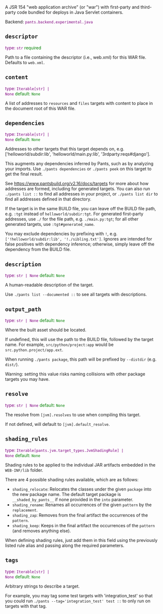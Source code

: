 A JSR 154 "web application archive" (or "war") with first-party and third-party code bundled for deploys in Java Servlet containers.

Backend: <span style="color: purple"><code>pants.backend.experimental.java</code></span>

## <code>descriptor</code>

<span style="color: purple">type: <code>str</code></span>
<span style="color: green">required</span>

Path to a file containing the descriptor (i.e., web.xml) for this WAR file. Defaults to `web.xml`.

## <code>content</code>

<span style="color: purple">type: <code>Iterable[str] | None</code></span>
<span style="color: green">default: <code>None</code></span>

A list of addresses to `resources` and `files` targets with content to place in the document root of this WAR file.

## <code>dependencies</code>

<span style="color: purple">type: <code>Iterable[str] | None</code></span>
<span style="color: green">default: <code>None</code></span>

Addresses to other targets that this target depends on, e.g. ['helloworld/subdir:lib', 'helloworld/main.py:lib', '3rdparty:reqs#django'].

This augments any dependencies inferred by Pants, such as by analyzing your imports. Use `./pants dependencies` or `./pants peek` on this target to get the final result.

See https://www.pantsbuild.org/v2.16/docs/targets for more about how addresses are formed, including for generated targets. You can also run `./pants list ::` to find all addresses in your project, or `./pants list dir` to find all addresses defined in that directory.

If the target is in the same BUILD file, you can leave off the BUILD file path, e.g. `:tgt` instead of `helloworld/subdir:tgt`. For generated first-party addresses, use `./` for the file path, e.g. `./main.py:tgt`; for all other generated targets, use `:tgt#generated_name`.

You may exclude dependencies by prefixing with `!`, e.g. `['!helloworld/subdir:lib', '!./sibling.txt']`. Ignores are intended for false positives with dependency inference; otherwise, simply leave off the dependency from the BUILD file.

## <code>description</code>

<span style="color: purple">type: <code>str | None</code></span>
<span style="color: green">default: <code>None</code></span>

A human-readable description of the target.

Use `./pants list --documented ::` to see all targets with descriptions.

## <code>output_path</code>

<span style="color: purple">type: <code>str | None</code></span>
<span style="color: green">default: <code>None</code></span>

Where the built asset should be located.

If undefined, this will use the path to the BUILD file, followed by the target name. For example, `src/python/project:app` would be `src.python.project/app.ext`.

When running `./pants package`, this path will be prefixed by `--distdir` (e.g. `dist/`).

Warning: setting this value risks naming collisions with other package targets you may have.

## <code>resolve</code>

<span style="color: purple">type: <code>str | None</code></span>
<span style="color: green">default: <code>None</code></span>

The resolve from `[jvm].resolves` to use when compiling this target.

If not defined, will default to `[jvm].default_resolve`.

## <code>shading_rules</code>

<span style="color: purple">type: <code>Iterable[pants.jvm.target_types.JvmShadingRule] | None</code></span>
<span style="color: green">default: <code>None</code></span>

Shading rules to be applied to the individual JAR artifacts embedded in the `WEB-INF/lib` folder.

There are 4 possible shading rules available, which are as follows:
  * `shading_relocate`: Relocates the classes under the given `package` into the new package name. The default target package is `__shaded_by_pants__` if none provided in the `into` parameter.
  * `shading_rename`: Renames all occurrences of the given `pattern` by the `replacement`.
  * `shading_zap`: Removes from the final artifact the occurrences of the `pattern`.
  * `shading_keep`: Keeps in the final artifact the occurrences of the `pattern` (and removes anything else).

When defining shading rules, just add them in this field using the previously listed rule alias and passing along the required parameters.

## <code>tags</code>

<span style="color: purple">type: <code>Iterable[str] | None</code></span>
<span style="color: green">default: <code>None</code></span>

Arbitrary strings to describe a target.

For example, you may tag some test targets with 'integration_test' so that you could run `./pants --tag='integration_test' test ::` to only run on targets with that tag.

